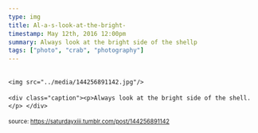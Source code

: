 ```yaml
---
type: img
title: Al-a-s-look-at-the-bright-
timestamp: May 12th, 2016 12:00pm
summary: Always look at the bright side of the shellp 
tags: ["photo", "crab", "photography"]
---
```


                
                
                
                                                                                        <img src="../media/144256891142.jpg"/>
                                                                                          <div class="caption"><p>Always look at the bright side of the shell.</p> </div>
                                    
                
                
                
                
                                
<small>source: https://saturdayxiii.tumblr.com/post/144256891142</small>